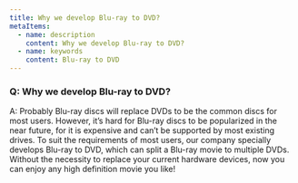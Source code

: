 ```yaml
---
title: Why we develop Blu-ray to DVD?
metaItems:
  - name: description
    content: Why we develop Blu-ray to DVD?
  - name: keywords
    content: Blu-ray to DVD
---
```


### Q: Why we develop Blu-ray to DVD?

A: Probably Blu-ray discs will replace DVDs to be the common discs for most users. However, it’s hard for Blu-ray discs to be popularized in the near future, for it is expensive and can’t be supported by most existing drives. To suit the requirements of most users, our company specially develops Blu-ray to DVD, which can split a Blu-ray movie to multiple DVDs. Without the necessity to replace your current hardware devices, now you can enjoy any high definition movie you like!
